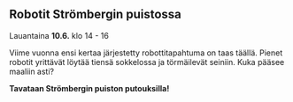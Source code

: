 ## Robotit Strömbergin puistossa

Lauantaina **10.6.** klo 14 - 16

Viime vuonna ensi kertaa järjestetty robottitapahtuma on taas täällä. Pienet robotit yrittävät löytää tiensä sokkelossa ja törmäilevät seiniin. Kuka pääsee maaliin asti?

**Tavataan Strömbergin puiston putouksilla!**
